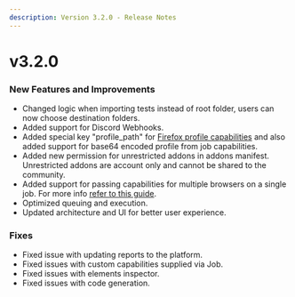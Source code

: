 ```yaml
---
description: Version 3.2.0 - Release Notes
---
```


# v3.2.0

### New Features and Improvements

* Changed logic when importing tests instead of root folder, users can now choose destination folders.
* Added support for Discord Webhooks.
* Added special key "profile\_path" for [Firefox profile capabilities](https://intercom.help/testprojectio/en/articles/5519226-using-firefox-profile-with-selenium-desired-capabilities-permissions-extensions) and also added support for base64 encoded profile from job capabilities.
* Added new permission for unrestricted addons in addons manifest. Unrestricted addons are account only and cannot be shared to the community.
* Added support for passing capabilities for multiple browsers on a single job. For more info [refer to this guide](https://intercom.help/testprojectio/en/articles/5534412-passing-multiple-browsers-capabilities-in-a-single-job).
* Optimized queuing and execution.
* Updated architecture and UI for better user experience.

### Fixes

* Fixed issue with updating reports to the platform. 
* Fixed issues with custom capabilities supplied via Job.
* Fixed issues with elements inspector.
* Fixed issues with code generation.



